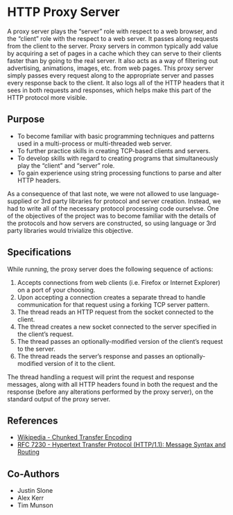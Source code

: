 # HTTP Proxy Server
A proxy server plays the “server” role with respect to a web browser, and the “client” role with the respect to a web server. It passes along requests from the client to the server. Proxy servers in common typically add value by acquiring a set of pages in a cache which they can serve to their clients faster than by going to the real server. It also acts as a way of filtering out advertising, animations, images, etc. from web pages. This proxy server simply passes every request along to the appropriate server and passes every response back to the client. It also logs all of the HTTP headers that it sees in both requests and responses, which helps make this part of the HTTP protocol more visible.

## Purpose
- To become familiar with basic programming techniques and patterns used in a multi-process or multi-threaded web server. 
- To further practice skills in creating TCP-based clients and servers. 
- To develop skills with regard to creating programs that simultaneously play the “client” and “server” role.
- To gain experience using string processing functions to parse and alter HTTP headers.

As a consequence of that last note, we were not allowed to use language-supplied or 3rd party libraries for protocol and server creation. Instead, we had to write all of the necessary protocol processing code ourselvse. One of the objectives of the project was to become familiar with the details of the protocols and how servers are constructed, so using language or 3rd party libraries would trivialize this objective.

## Specifications
While running, the proxy server does the following sequence of actions:

1. Accepts connections from web clients (i.e. Firefox or Internet Explorer) on a port of your choosing.
2. Upon accepting a connection creates a separate thread to handle communication for that request using a forking TCP server pattern.
3. The thread reads an HTTP request from the socket connected to the client.
4. The thread creates a new socket connected to the server specified in the client’s request.
5. The thread passes an optionally-modified version of the client’s request to the server.
6. The thread reads the server’s response and passes an optionally-modified version of it to the client.

The thread handling a request will print the request and response messages, along with all HTTP headers found in both the request and the response (before any alterations performed by the proxy server), on the standard output of the proxy server. 

## References
- [Wikipedia - Chunked Transfer Encoding](https://en.wikipedia.org/wiki/Chunked_transfer_encoding)
- [RFC 7230 - Hypertext Transfer Protocol (HTTP/1.1): Message Syntax and Routing](https://tools.ietf.org/html/rfc7230)

## Co-Authors
- Justin Slone
- Alex Kerr
- Tim Munson
